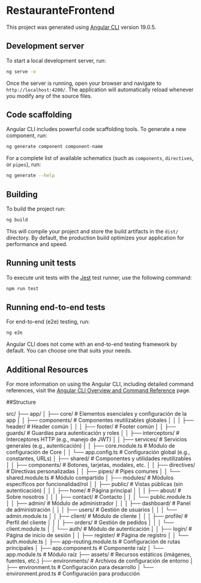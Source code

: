 # RestauranteFrontend

This project was generated using [Angular CLI](https://github.com/angular/angular-cli) version 19.0.5.

## Development server

To start a local development server, run:

```bash
ng serve -o
```

Once the server is running, open your browser and navigate to `http://localhost:4200/`. The application will automatically reload whenever you modify any of the source files.

## Code scaffolding

Angular CLI includes powerful code scaffolding tools. To generate a new component, run:

```bash
ng generate component component-name
```

For a complete list of available schematics (such as `components`, `directives`, or `pipes`), run:

```bash
ng generate --help
```

## Building

To build the project run:

```bash
ng build
```

This will compile your project and store the build artifacts in the `dist/` directory. By default, the production build optimizes your application for performance and speed.

## Running unit tests

To execute unit tests with the [Jest](https://jestjs.io/) test runner, use the following command:

```bash
npm run test
```

## Running end-to-end tests

For end-to-end (e2e) testing, run:

```bash
ng e2e
```

Angular CLI does not come with an end-to-end testing framework by default. You can choose one that suits your needs.

## Additional Resources

For more information on using the Angular CLI, including detailed command references, visit the [Angular CLI Overview and Command Reference](https://angular.dev/tools/cli) page.

##Structure

src/
├── app/
│   ├── core/                  # Elementos esenciales y configuración de la app
│   │   ├── components/        # Componentes reutilizables globales
│   │   │   ├── header/        # Header común
│   │   │   ├── footer/        # Footer común
│   │   ├── guards/            # Guardias para autenticación y roles
│   │   ├── interceptors/      # Interceptores HTTP (e.g., manejo de JWT)
│   │   ├── services/          # Servicios generales (e.g., autenticación)
│   │   ├── core.module.ts     # Módulo de configuración de Core
│   │   └── app.config.ts      # Configuración global (e.g., constantes, URLs)
│   ├── shared/                # Componentes y utilidades reutilizables
│   │   ├── components/        # Botones, tarjetas, modales, etc.
│   │   ├── directives/        # Directivas personalizadas
│   │   ├── pipes/             # Pipes comunes
│   │   └── shared.module.ts   # Módulo compartido
│   ├── modules/               # Módulos específicos por funcionalidad/rol
│   │   ├── public/            # Vistas públicas (sin autenticación)
│   │   │   ├── home/          # Página principal
│   │   │   ├── about/         # Sobre nosotros
│   │   │   ├── contact/       # Contacto
│   │   │   └── public.module.ts
│   │   ├── admin/             # Módulo de administrador
│   │   │   ├── dashboard/     # Panel de administración
│   │   │   ├── users/         # Gestión de usuarios
│   │   │   └── admin.module.ts
│   │   ├── client/            # Módulo de cliente
│   │   │   ├── profile/       # Perfil del cliente
│   │   │   ├── orders/        # Gestión de pedidos
│   │   │   └── client.module.ts
│   │   └── auth/              # Módulo de autenticación
│   │       ├── login/         # Página de inicio de sesión
│   │       ├── register/      # Página de registro
│   │       └── auth.module.ts
│   ├── app-routing.module.ts  # Configuración de rutas principales
│   ├── app.component.ts       # Componente raíz
│   └── app.module.ts          # Módulo raíz
├── assets/                    # Recursos estáticos (imágenes, fuentes, etc.)
├── environments/              # Archivos de configuración de entorno
│   ├── environment.ts         # Configuración para desarrollo
│   └── environment.prod.ts    # Configuración para producción

